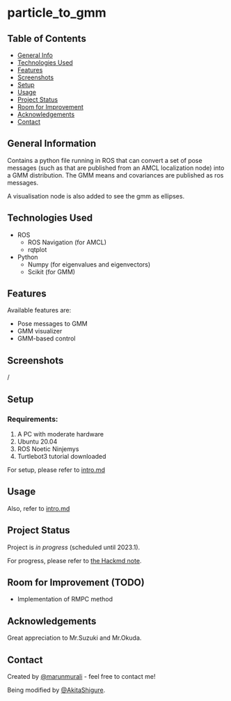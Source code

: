 # particle_to_gmm

## Table of Contents
* [General Info](#general-information)
* [Technologies Used](#technologies-used)
* [Features](#features)
* [Screenshots](#screenshots)
* [Setup](#setup)
* [Usage](#usage)
* [Project Status](#project-status)
* [Room for Improvement](#room-for-improvement)
* [Acknowledgements](#acknowledgements)
* [Contact](#contact)
<!-- * [License](#license) -->

## General Information

Contains a python file running in ROS that can convert a set of pose messages (such as that are published from an AMCL localization node) into a GMM distribution. The GMM means and covariances are published as ros messages.

A visualisation node is also added to see the gmm as ellipses.


## Technologies Used
- ROS
  - ROS Navigation (for AMCL)
  - rqtplot
- Python
  - Numpy (for eigenvalues and eigenvectors)
  - Scikit (for GMM)
  <!-- - matplotlib -->


## Features
Available features are:
- Pose messages to GMM
- GMM visualizer
- GMM-based control


## Screenshots
/
<!-- ![Example screenshot](./img/screenshot.png) -->
<!-- If you have screenshots you'd like to share, include them here. -->


## Setup
<!-- What are the project requirements/dependencies? Where are they listed? A requirements.txt or a Pipfile.lock file perhaps? Where is it located? -->

### Requirements: 

1. A PC with moderate hardware
2. Ubuntu 20.04 
3. ROS Noetic Ninjemys
4. Turtlebot3 tutorial downloaded

<!-- Proceed to describe how to install / setup one's local environment / get started with the project. -->
For setup, please refer to [intro.md](./support/intro.md)


## Usage
<!-- How does one go about using it?
Provide various use cases and code examples here.

`write-your-code-here` -->

Also, refer to [intro.md](./support/intro.md)

## Project Status
<!-- Project is: _in progress_ / _complete_ / _no longer being worked on_. If you are no longer working on it, provide reasons why. -->

Project is _in progress_ (scheduled until 2023.1). 

For progress, please refer to [the Hackmd note](https://hackmd.io/@lihanjie/rkClIb9k9/edit). 

## Room for Improvement (TODO)
<!-- Include areas you believe need improvement / could be improved. Also add TODOs for future development. -->

- Implementation of RMPC method



## Acknowledgements
<!-- Give credit here.
- This project was inspired by...
- This project was based on [this tutorial](https://www.example.com).
- Many thanks to... -->

Great appreciation to Mr.Suzuki and Mr.Okuda. 


## Contact

Created by [@marunmurali](https://github.com/marunmurali) - feel free to contact me!

Being modified by [@AkitaShigure](https://github.com/AkitaShigure). 

<!-- Optional -->
<!-- ## License -->
<!-- This project is open source and available under the [... License](). -->
